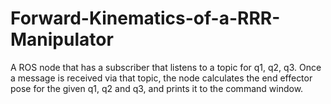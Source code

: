 # Forward-Kinematics-of-a-RRR-Manipulator

A ROS node that has a subscriber that listens to a topic for q1, q2, q3. Once a message is received via that topic, the node calculates the end effector pose for the given q1, q2 and q3, and prints it to the command window.